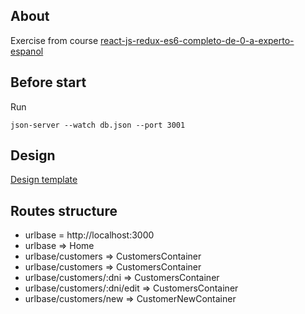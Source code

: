 ## About
Exercise from course [react-js-redux-es6-completo-de-0-a-experto-espanol](https://www.udemy.com/react-js-redux-es6-completo-de-0-a-experto-espanol/)

## Before start
Run
```
json-server --watch db.json --port 3001
```

## Design
[Design template](https://www.udemy.com/react-js-redux-es6-completo-de-0-a-experto-espanol/learn/v4/t/lecture/8955830?start=30)

## Routes structure
- urlbase = http://localhost:3000
- urlbase => Home
- urlbase/customers => CustomersContainer
- urlbase/customers => CustomersContainer
- urlbase/customers/:dni => CustomersContainer
- urlbase/customers/:dni/edit => CustomersContainer
- urlbase/customers/new => CustomerNewContainer
